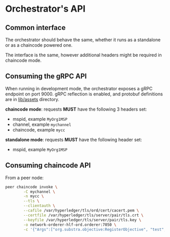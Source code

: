 # Orchestrator's API

## Common interface

The orchestrator should behave the same, whether it runs as a standalone or as a chaincode powered one.

The interface is the same, however additional headers might be required in chaincode mode.

## Consuming the gRPC API

When running in development mode, the orchestrator exposes a gRPC endpoint on port 9000.
gRPC reflection is enabled, and protobuf definitions are in [lib/assets](../lib/assets) directory.

**chaincode mode**: requests **MUST** have the following 3 headers set:
- mspid, example `MyOrg1MSP`
- channel, example `mychannel`
- chaincode, example `mycc`

**standalone mode**: requests **MUST** have the following header set:
- mspid, example `MyOrg1MSP`

## Consuming chaincode API

From a peer node:
```bash
peer chaincode invoke \
        -C mychannel \
        -n mycc \
        --tls \
        --clientauth \
        --cafile /var/hyperledger/tls/ord/cert/cacert.pem \
        --certfile /var/hyperledger/tls/server/pair/tls.crt \
        --keyfile /var/hyperledger/tls/server/pair/tls.key \
        -o network-orderer-hlf-ord.orderer:7050 \
        -c '{"Args":["org.substra.objective:RegisterObjective", "test", "Test", "{\"checksum\":\"669831a3180f1e77e9e3c904b76d625403924303118ff97acff2d8599b9dc91b\",\"storage_address\":\"Qsdf\"}", "TestMetrics", "{\"checksum\":\"669831a3180f1e77e9e3c904b76d625403924303118ff97acff2d8599b9dc91b\",\"storage_address\":\"Test\"}", "{\"key\":\"Test\",\"sample_keys\":[\"1\",\"2\"]}", "{\"test\":\"True\"}", "{\"public\":true,\"authorized_ids\":[\"1\"]}"]}'
```
